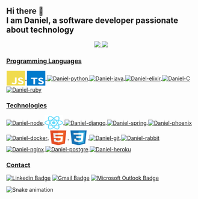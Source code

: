 ## Hi there 👋<br />I am Daniel, a software developer passionate about technology
<div align="center">
  <a href="https://github.com/DanielSantos01">
  <img height="150em" src="https://github-readme-stats.vercel.app/api?username=DanielSantos01&show_icons=true&theme=dark&include_all_commits=true&count_private=true"/>
  <img height="150em" src="https://github-readme-stats.vercel.app/api/top-langs/?username=DanielSantos01&layout=compact&langs_count=7&theme=dark"/>
</div>

### Programming Languages
<div style="display: inline_block">
  <img align="center" alt="Daniel-Javascript" height="40" width="50" src="https://raw.githubusercontent.com/devicons/devicon/master/icons/javascript/javascript-plain.svg">
  <img align="center" alt="Daniel-Typescript" height="40" width="50" src="https://raw.githubusercontent.com/devicons/devicon/master/icons/typescript/typescript-plain.svg">
  <img align="center" alt="Daniel-python" height="50" width="60" src="https://cdn.jsdelivr.net/gh/devicons/devicon/icons/python/python-original.svg" />
  <img align="center" alt="Daniel-java" height="50" width="60" src="https://cdn.jsdelivr.net/gh/devicons/devicon/icons/java/java-original.svg" />
  <img align="center" alt="Daniel-elixir" height="40" width="50" src="https://cdn.jsdelivr.net/gh/devicons/devicon/icons/elixir/elixir-original.svg" />
  <img align="center" alt="Daniel-C" height="45" width="50" src="https://cdn.jsdelivr.net/gh/devicons/devicon/icons/c/c-original.svg" />
  <img align="center" alt="Daniel-ruby" height="40" width="50" src="https://cdn.jsdelivr.net/gh/devicons/devicon/icons/ruby/ruby-original.svg" />
</div>
  
### Technologies
<div style="display: inline_block">
  <img align="center" alt="Daniel-node" height="40" width="50" src="https://cdn.jsdelivr.net/gh/devicons/devicon/icons/nodejs/nodejs-original.svg" />
  <img align="center" alt="Daniel-React" height="40" width="50" src="https://raw.githubusercontent.com/devicons/devicon/master/icons/react/react-original.svg">
  <img align="center" alt="Daniel-django" height="50" width="60" src="https://cdn.jsdelivr.net/gh/devicons/devicon/icons/django/django-plain.svg" />
  <img align="center" alt="Daniel-spring" height="50" width="60" src="https://cdn.jsdelivr.net/gh/devicons/devicon/icons/spring/spring-original.svg" />
  <img align="center" alt="Daniel-phoenix" height="40" width="50" src="https://cdn.jsdelivr.net/gh/devicons/devicon/icons/phoenix/phoenix-original.svg" />
  <img align="center" alt="Daniel-docker" height="50" width="60" src="https://cdn.jsdelivr.net/gh/devicons/devicon/icons/docker/docker-plain.svg" />
  <img align="center" alt="Daniel-HTML" height="40" width="50" src="https://raw.githubusercontent.com/devicons/devicon/master/icons/html5/html5-original.svg">
  <img align="center" alt="Daniel-CSS" height="40" width="50" src="https://raw.githubusercontent.com/devicons/devicon/master/icons/css3/css3-original.svg">
  <img align="center" alt="Daniel-git" height="40" width="50" src="https://cdn.jsdelivr.net/gh/devicons/devicon/icons/git/git-plain.svg">
  <img align="center" alt="Daniel-rabbit" height="40" width="50" src="https://www.vectorlogo.zone/logos/rabbitmq/rabbitmq-icon.svg">
  <img align="center" alt="Daniel-nginx" height="40" width="50" src="https://cdn.jsdelivr.net/gh/devicons/devicon/icons/nginx/nginx-original.svg">
  <img align="center" alt="Daniel-postgre" height="40" width="50" src="https://cdn.jsdelivr.net/gh/devicons/devicon/icons/postgresql/postgresql-plain.svg">
  <img align="center" alt="Daniel-heroku" height="40" width="50" src="https://cdn.jsdelivr.net/gh/devicons/devicon/icons/heroku/heroku-original.svg">
</div>
  
  
### Contact
[![Linkedin Badge](https://img.shields.io/badge/LinkedIn-0077B5?style=for-the-badge&logo=linkedin&logoColor=white)](https://www.linkedin.com/in/daniel-santos-7a9298195/?locale=en_US) 
[![Gmail Badge](https://img.shields.io/badge/Gmail-D14836?style=for-the-badge&logo=gmail&logoColor=white)](mailto:daniel.ns.santos@gmail.com)
[![Microsoft Outlook Badge](https://img.shields.io/badge/Microsoft_Outlook-0078D4?style=for-the-badge&logo=microsoft-outlook&logoColor=whit)](mailto:danielspovv@hotmail.com)

![Snake animation](https://github.com/DanielSantos01/DanielSantos01/blob/output/github-contribution-grid-snake.svg)
